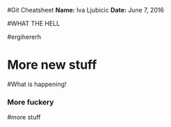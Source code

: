 #Git Cheatsheet
**Name:** Iva Ljubicic
**Date:** June 7, 2016

#WHAT THE HELL

#ergihererh
# More new stuff
#What is happening!
### More fuckery
#more stuff
